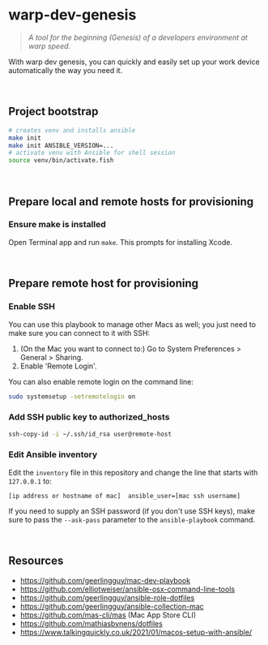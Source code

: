 # warp-dev-genesis

> *A tool for the beginning (Genesis) of a developers environment at warp speed.*

With warp dev genesis, you can quickly and easily set up your work device automatically the way you need it.



<br />

## Project bootstrap

```sh
# creates venv and installs ansible
make init
make init ANSIBLE_VERSION=...
# activate venv with Ansible for shell session
source venv/bin/activate.fish
```

<br />

## Prepare local and remote hosts for provisioning

### Ensure make is installed

Open Terminal app and run `make`. This prompts for installing Xcode.

<br />


## Prepare remote host for provisioning

### Enable SSH

You can use this playbook to manage other Macs as well; you just need to make sure you can connect to it with SSH:

  1. (On the Mac you want to connect to:) Go to System Preferences > General > Sharing.
  2. Enable 'Remote Login'.

You can also enable remote login on the command line:

```sh
sudo systemsetup -setremotelogin on
```

### Add SSH public key to authorized_hosts

```sh
ssh-copy-id -i ~/.ssh/id_rsa user@remote-host
```

### Edit Ansible inventory

Edit the `inventory` file in this repository and change the line that starts with `127.0.0.1` to:

```
[ip address or hostname of mac]  ansible_user=[mac ssh username]
```

If you need to supply an SSH password (if you don't use SSH keys), make sure to pass the `--ask-pass` parameter to the `ansible-playbook` command.


<br />


## Resources

* https://github.com/geerlingguy/mac-dev-playbook
* https://github.com/elliotweiser/ansible-osx-command-line-tools
* https://github.com/geerlingguy/ansible-role-dotfiles
* https://github.com/geerlingguy/ansible-collection-mac
* https://github.com/mas-cli/mas (Mac App Store CLI)
* https://github.com/mathiasbynens/dotfiles
* https://www.talkingquickly.co.uk/2021/01/macos-setup-with-ansible/